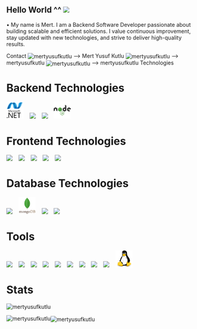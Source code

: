 <h2> Hello World ^^ <img src="https://www.emojiall.com/images/240/telegram/1f44b.gif" width="55px"></h2>
• My name is Mert. I am a Backend Software Developer passionate about building scalable and efficient solutions. I value continuous improvement, stay updated with new technologies, and strive to deliver high-quality results.

Contact
<img align="center" src="https://raw.githubusercontent.com/rahuldkjain/github-profile-readme-generator/master/src/images/icons/Social/linked-in-alt.svg" alt="mertyusufkutlu" height="30" width="40" /> --> Mert Yusuf Kutlu
<img align="center" src="https://raw.githubusercontent.com/rahuldkjain/github-profile-readme-generator/master/src/images/icons/Social/twitter.svg" alt="mertyusufkutlu" height="30" width="40" /> --> mertyusufkutlu 
<img align="center" src="https://raw.githubusercontent.com/rahuldkjain/github-profile-readme-generator/master/src/images/icons/Social/instagram.svg" alt="mertyusufkutlu" height="30" width="40" /> --> mertyusufkutlu 
Technologies

<h1>Backend Technologies</h1>
<p align="left"> <img src="https://raw.githubusercontent.com/devicons/devicon/master/icons/dot-net/dot-net-original-wordmark.svg" height="45px" /> <span>&nbsp;&nbsp;</span> <img src="https://upload.wikimedia.org/wikipedia/commons/e/ee/.NET_Core_Logo.svg" height="45px" /> <span>&nbsp;&nbsp;</span> <img src="https://upload.wikimedia.org/wikipedia/commons/b/bd/Logo_C_sharp.svg" height="45px" /> <span>&nbsp;&nbsp;</span> <img src="https://raw.githubusercontent.com/devicons/devicon/master/icons/nodejs/nodejs-original-wordmark.svg" height="45px" /> </p>

<h1>Frontend Technologies</h1>
<p align="left"> <img src="https://upload.wikimedia.org/wikipedia/commons/c/cf/Angular_full_color_logo.svg" height="45px"/> <span>&nbsp;&nbsp;</span> <img src="https://upload.wikimedia.org/wikipedia/commons/thumb/9/95/Vue.js_Logo_2.svg/1184px-Vue.js_Logo_2.svg.png" height="45px"/> <span>&nbsp;&nbsp;</span> <img src="https://upload.wikimedia.org/wikipedia/commons/9/99/Unofficial_JavaScript_logo_2.svg" height="45px" /> <span>&nbsp;&nbsp;</span> <img src="https://upload.wikimedia.org/wikipedia/commons/6/61/HTML5_logo_and_wordmark.svg" height="45px" /> <span>&nbsp;&nbsp;</span> <img src="https://upload.wikimedia.org/wikipedia/commons/thumb/d/d5/CSS3_logo_and_wordmark.svg/1200px-CSS3_logo_and_wordmark.svg.png" height="45px" /> </p>

<h1>Database Technologies</h1>
<p align="left"> <img src="https://upload.wikimedia.org/wikipedia/commons/thumb/2/29/Postgresql_elephant.svg/745px-Postgresql_elephant.svg.png" height="45px" /> <span>&nbsp;&nbsp;</span> <img src="https://raw.githubusercontent.com/devicons/devicon/master/icons/mongodb/mongodb-original-wordmark.svg" height="45px" /> <span>&nbsp;&nbsp;</span> <img src="https://www.svgrepo.com/show/303229/microsoft-sql-server-logo.svg" height="45px" /> <span>&nbsp;&nbsp;</span> <img src="https://www.vectorlogo.zone/logos/mariadb/mariadb-icon.svg" height="45px" /> </p>

<h1>Tools</h1>
<p align="left"> <img src="https://upload.wikimedia.org/wikipedia/commons/thumb/6/6e/JetBrains_Rider_Icon.svg/640px-JetBrains_Rider_Icon.svg.png" height="45px" /> <span>&nbsp;&nbsp;</span> <img src="https://upload.wikimedia.org/wikipedia/commons/thumb/c/c0/WebStorm_Icon.svg/1200px-WebStorm_Icon.svg.png" height="45px" /> <span>&nbsp;&nbsp;</span> <img src="https://www.vectorlogo.zone/logos/elastic/elastic-icon.svg" height="45px" /> <span>&nbsp;&nbsp;</span> <img src="https://www.vectorlogo.zone/logos/microsoft_azure/microsoft_azure-icon.svg" height="45px" /> <span>&nbsp;&nbsp;</span> <img src="https://www.vectorlogo.zone/logos/elasticco_kibana/elasticco_kibana-icon.svg" height="45px" /> <span>&nbsp;&nbsp;</span> <img src="https://cdn.freebiesupply.com/logos/thumbs/2x/npm-logo.png" height="45px" /> <span>&nbsp;&nbsp;</span> <img src="https://www.vectorlogo.zone/logos/getpostman/getpostman-icon.svg" height="45px" /> <span>&nbsp;&nbsp;</span> <img src="https://www.vectorlogo.zone/logos/kubernetes/kubernetes-icon.svg" height="45px" /> <span>&nbsp;&nbsp;</span> <img src="https://www.vectorlogo.zone/logos/git-scm/git-scm-icon.svg" height="45px" /> <span>&nbsp;&nbsp;</span> <img src="https://raw.githubusercontent.com/devicons/devicon/master/icons/linux/linux-original.svg" height="45px" /> <span>&nbsp;&nbsp;</span> </p>

<h1>Stats</h1>
<p><img src="https://github-readme-stats.vercel.app/api?username=mertyusufkutlu&show_icons=true&theme=chartreuse-dark" alt="mertyusufkutlu"/></p>
<p><img align="left" src="https://github-readme-stats.vercel.app/api/top-langs?username=mertyusufkutlu&show_icons=true&theme=chartreuse-dark" alt="mertyusufkutlu"/></p>
<p><img align="center" src="https://github-readme-stats.vercel.app/api?username=mertyusufkutlu&show_icons=true&theme=chartreuse-dark" alt="mertyusufkutlu"/></p>

